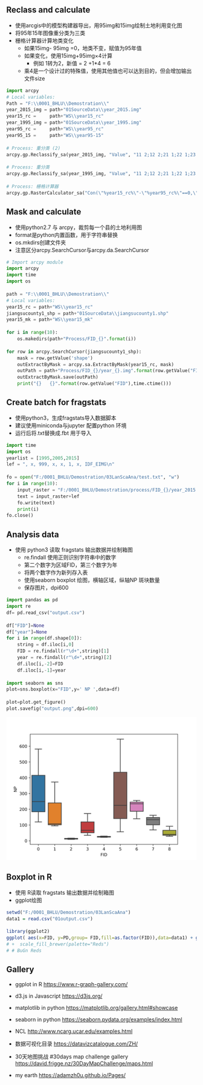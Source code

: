 ## Reclass and calculate

* 使用arcgis中的模型构建器导出，用95img和15img绘制土地利用变化图
* 将95年15年图像重分类为三类
* 栅格计算器计算地类变化
    * 如果15img- 95img =0，地类不变，赋值为95年值
    * 如果变化，使用15img+95img$\times$4计算
        * 例如 1转为2，新值 = 2 +1*4 = 6
    * 乘4是一个设计过的特殊值，使用其他值也可以达到目的，但会增加输出文件size

```python
import arcpy
# Local variables:
Path = "F:\\0001_BHLU\\Demostration\\"
year_2015_img = path+"01SourceData\\year_2015.img"
year15_rc =     path+"WS\\year15_rc"
year_1995_img = path+"01SourceData\\year_1995.img"
year95_rc =     path+"WS\\year95_rc"
year95_15 =     path+"WS\\year95-15"

# Process: 重分类 (2)
arcpy.gp.Reclassify_sa(year_2015_img, "Value", "11 2;12 2;21 1;22 1;23 1;24 1;31 1;32 1;33 1;41 1;42 1;43 1;45 1;46 1;51 3;52 3;53 3;62 1;63 1;64 1;65 1;66 1;111 2;112 2;113 2;121 2;122 2;123 2", year15_rc, "NODATA")

# Process: 重分类
arcpy.gp.Reclassify_sa(year_1995_img, "Value", "11 2;12 2;21 1;22 1;23 1;24 1;31 1;32 1;33 1;41 1;42 1;43 1;45 1;46 1;51 3;52 3;53 3;62 1;63 1;64 1;65 1;66 1;111 2;112 2;113 2;121 2;122 2;123 2", year95_rc, "NODATA")

# Process: 栅格计算器
arcpy.gp.RasterCalculator_sa("Con(\"%year15_rc%\"-\"%year95_rc%\"==0,\"%year95_rc%\",\"%year15_rc%\"+\"%year95_rc%\"*4)", year95_15)
```

## Mask and calculate 

* 使用python2.7 与 arcpy，裁剪每一个县的土地利用图
* format是python内置函数，用于字符串替换
* os.mkdirs创建文件夹
* 注意区分arcpy.SearchCursor与arcpy.da.SearchCursor

```python
# Import arcpy module
import arcpy
import time 
import os 

path = "F:\\0001_BHLU\\Demostration\\"
# Local variables:
year15_rc = path+"WS\\year15_rc"
jiangsucounty1_shp = path+"01SourceData\\jiangsucounty1.shp"
year15_mk = path+"WS\\year15_mk"

for i in range(10):
    os.makedirs(path+"Process/FID_{}".format(i))

for row in arcpy.SearchCursor(jiangsucounty1_shp):
    mask = row.getValue('shape')
    outExtractByMask = arcpy.sa.ExtractByMask(year15_rc, mask)
    outPath = path+"Process/FID_{}/year_{}.img".format(row.getValue("FID"),2015)#
    outExtractByMask.save(outPath)
    print("{}   {}".format(row.getValue("FID"),time.ctime()))
```

## Create batch for fragstats

* 使用python3，生成fragstats导入数据脚本
* 建议使用miniconda与jupyter 配置python 环境 
* 运行后将.txt替换成.fbt 用于导入

```python
import time
import os
yearlist = [1995,2005,2015]
lef = ", x, 999, x, x, 1, x, IDF_EIMG\n"

fo = open("F:/0001_BHLU/Demostration/03LanScaAna/test.txt", "w")
for i in range(10):
    input_raster = "F:/0001_BHLU/Demostration/process/FID_{}/year_2015.img".format(i)
    text = input_raster+lef
    fo.write(text)
    print(i)
fo.close()
```

## Analysis data 

* 使用 python3 读取 fragstats 输出数据并绘制箱图
    * re.findall 使用正则识别字符串中的数字
    * 第二个数字为区域FID，第三个数字为年
    * 将两个数字作为新列存入表
    * 使用seaborn boxplot 绘图，横轴区域，纵轴NP 斑块数量
    * 保存图片，dpi600

```python
import pandas as pd
import re
df= pd.read_csv("output.csv")

df["FID"]=None
df["year"]=None
for i in range(df.shape[0]):
    string = df.iloc[i,0]
    FID = re.findall(r"\d+",string)[1]
    year = re.findall(r"\d+",string)[2]
    df.iloc[i,-2]=FID
    df.iloc[i,-1]=year

import seaborn as sns
plot=sns.boxplot(x="FID",y=' NP ',data=df)

plot=plot.get_figure()
plot.savefig("output.png",dpi=600)
```

![output](Arcgis.assets/output.png)

## Boxplot in R

* 使用 R读取 fragstats 输出数据并绘制箱图
* ggplot绘图

```R
setwd("F:/0001_BHLU/Demostration/03LanScaAna")
data1 = read.csv("01output.csv")

library(ggplot2)
ggplot( aes(x=FID, y=PD,group= FID,fill=as.factor(FID)),data=data1) + geom_boxplot() 
# +  scale_fill_brewer(palette="Reds")
# # BuGn Reds
```

## Gallery

* ggplot in R  https://www.r-graph-gallery.com/

* d3.js in Javascript https://d3js.org/

* matplotlib in python  https://matplotlib.org/gallery.html#showcase
* seaborn  in python https://seaborn.pydata.org/examples/index.html
* NCL http://www.ncarg.ucar.edu/examples.html
* 数据可视化目录 https://datavizcatalogue.com/ZH/
* 30天地图挑战 #30days map challenge gallery https://david.frigge.nz/30DayMapChallenge/maps.html

* my earth https://adamzh0u.github.io/Pages/